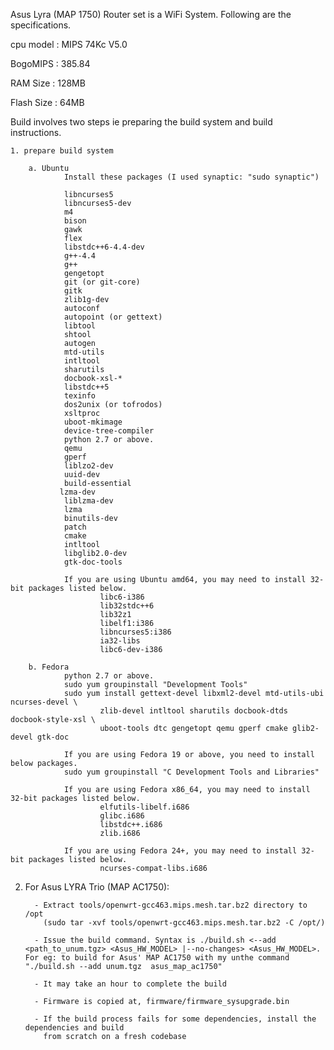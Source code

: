 

Asus Lyra (MAP 1750) Router set is a WiFi System. Following are the specifications.

cpu model		: MIPS 74Kc V5.0

BogoMIPS		: 385.84

RAM Size        : 128MB

Flash Size      : 64MB

Build involves two steps ie preparing the build system and build instructions.


    1. prepare build system

        a. Ubuntu
                Install these packages (I used synaptic: "sudo synaptic")

                libncurses5
                libncurses5-dev
                m4
                bison
                gawk
                flex
                libstdc++6-4.4-dev
                g++-4.4
                g++
                gengetopt
                git (or git-core)
                gitk
                zlib1g-dev
                autoconf
                autopoint (or gettext)
                libtool
                shtool
                autogen
                mtd-utils
                intltool
                sharutils
                docbook-xsl-*
                libstdc++5
                texinfo
                dos2unix (or tofrodos)
                xsltproc
                uboot-mkimage
                device-tree-compiler
                python 2.7 or above.
                qemu
                gperf
                liblzo2-dev
                uuid-dev
                build-essential
               lzma-dev
                liblzma-dev
                lzma
                binutils-dev
                patch
                cmake
                intltool
                libglib2.0-dev
                gtk-doc-tools

                If you are using Ubuntu amd64, you may need to install 32-bit packages listed below.
                        libc6-i386
                        lib32stdc++6
                        lib32z1
                        libelf1:i386
                        libncurses5:i386
                        ia32-libs
                        libc6-dev-i386

        b. Fedora
                python 2.7 or above.
                sudo yum groupinstall "Development Tools"
                sudo yum install gettext-devel libxml2-devel mtd-utils-ubi ncurses-devel \
                        zlib-devel intltool sharutils docbook-dtds docbook-style-xsl \
                        uboot-tools dtc gengetopt qemu gperf cmake glib2-devel gtk-doc

                If you are using Fedora 19 or above, you need to install below packages.
                sudo yum groupinstall "C Development Tools and Libraries"

                If you are using Fedora x86_64, you may need to install 32-bit packages listed below.
                        elfutils-libelf.i686
                        glibc.i686
                        libstdc++.i686
                        zlib.i686

                If you are using Fedora 24+, you may need to install 32-bit packages listed below.
                        ncurses-compat-libs.i686
2. For Asus LYRA Trio (MAP AC1750):
         
         - Extract tools/openwrt-gcc463.mips.mesh.tar.bz2 directory to /opt
           (sudo tar -xvf tools/openwrt-gcc463.mips.mesh.tar.bz2 -C /opt/)
                    
         - Issue the build command. Syntax is ./build.sh <--add <path_to_unum.tgz> <Asus_HW_MODEL> |--no-changes> <Asus_HW_MODEL>.  For eg: to build for Asus' MAP AC1750 with my unthe command "./build.sh --add unum.tgz  asus_map_ac1750"
         
         - It may take an hour to complete the build
         
         - Firmware is copied at, firmware/firmware_sysupgrade.bin
         
         - If the build process fails for some dependencies, install the dependencies and build
           from scratch on a fresh codebase

